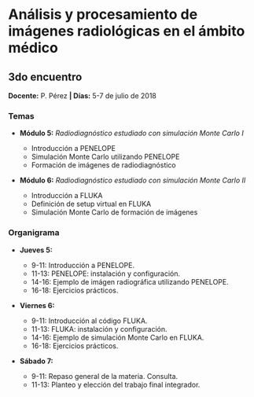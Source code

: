 #  Análisis y procesamiento de imágenes radiológicas en el ámbito médico

## 3do encuentro

**Docente:** P. Pérez **| Días:** 5-7 de julio de 2018

### Temas

* **Módulo 5:** *Radiodiagnóstico estudiado con simulación Monte Carlo I*
  - Introducción a PENELOPE
  - Simulación Monte Carlo utilizando PENELOPE
  - Formación de imágenes de radiodiagnóstico

* **Módulo 6:** *Radiodiagnóstico estudiado con simulación Monte Carlo II*
  - Introducción a FLUKA
  - Definición de setup virtual en FLUKA
  - Simulación Monte Carlo de formación de imágenes



### Organigrama

* **Jueves 5:**
  - 9-11: Introducción a PENELOPE.
  - 11-13: PENELOPE: instalación y configuración.
  - 14-16: Ejemplo de imágen radiográfica utilizando PENELOPE.
  - 16-18: Ejercicios prácticos.

* **Viernes 6:**
  - 9-11: Introducción al código FLUKA.
  - 11-13: FLUKA: instalación y configuración.
  - 14-16: Ejemplo de simulación Monte Carlo en FLUKA.
  - 16-18: Ejercicios prácticos.

* **Sábado 7:**
  - 9-11: Repaso general de la materia. Consulta.
  - 11-13: Planteo y elección del trabajo final integrador.
